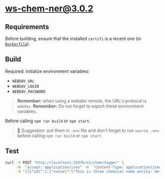 # ws-chem-ner@3.0.2

## Requirements

Before building, ensure that the installed `certifi` is a recent one (in
[`Dockerfile`](./Dockerfile)).

## Build

Required: initialize environment variables:

- `WEBDAV_URL`
- `WEBDAV_LOGIN`
- `WEBDAV_PASSWORD`

> **Remember:** when using a webdav remote, the URL's protocol is `webdav`.
> **Remember:** Do not forget to export these environment variables.

Before calling `npm run build` or `npm start`.

> 📗 Suggestion: put them in `.env` file and don't forget to run `source .env`
> before calling `npm run build` or `npm start`.

## Test

```bash
curl -X POST "http://localhost:31976/v1/chem/tagger" \
     -H  "accept: application/json" -H  "Content-Type: application/json" \
     -d "[{\"id\":1,\"value\":\"This is three chemical name entity: methanol, 2-propanol, or CO2\"}]"
```
